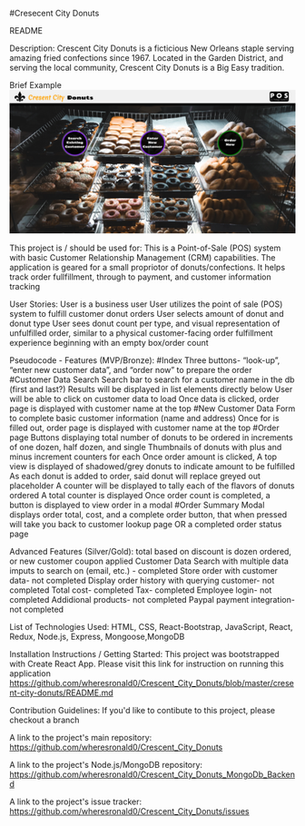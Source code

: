 #Cresecent City Donuts

README

Description:
Crescent City Donuts is a ficticious New Orleans staple serving amazing fried confections since 1967. Located in the Garden District, and serving the local community, Crescent City Donuts is a Big Easy tradition.

Brief Example
![alt text](https://github.com/wheresronald0/Crescent_City_Donuts/blob/master/index_view.png "Screenshot for Application")

This project is / should be used for:
This is a Point-of-Sale (POS) system with basic Customer Relationship Management (CRM) capabilities. The application is geared for a small propriotor of donuts/confections. It helps track order fullfillment, through to payment, and customer information tracking

User Stories:
User is a business user
User utilizes the point of sale (POS) system to fulfill customer donut orders
User selects amount of donut and donut type
User sees donut count per type, and visual representation of unfulfilled order, similar to a physical customer-facing order fulfillment experience beginning with an empty box/order count

Pseudocode - Features (MVP/Bronze):
#Index
Three buttons- “look-up”, “enter new customer data”, and “order now” to prepare the order
#Customer Data Search
Search bar to search for a customer name in the db (first and last?)
Results will be displayed in list elements directly below
User will be able to click on customer data to load
Once data is clicked, order page is displayed with customer name at the top
#New Customer Data
Form to complete basic customer information (name and address)
Once for is filled out, order page is displayed with customer name at the top
#Order page
Buttons displaying total number of donuts to be ordered in increments of one dozen, half dozen, and single
Thumbnails of donuts with plus and minus increment counters for each
Once order amount is clicked, A top view is displayed of shadowed/grey donuts to indicate amount to be fulfilled
As each donut is added to order, said donut will replace greyed out placeholder
A counter will be displayed to tally each of the flavors of donuts ordered
A total counter is displayed
Once order count is completed, a button is displayed to view order in a modal
#Order Summary
Modal displays order total, cost, and a complete order button, that when pressed will take you back to customer lookup page OR a completed order status page

Advanced Features (Silver/Gold):
total based on discount is dozen ordered, or new customer coupon applied
Customer Data Search with multiple data imputs to search on (email, etc.) - completed
Store order with customer data- not completed
Display order history with querying customer- not completed
Total cost- completed
Tax- completed
Employee login- not completed
Addidional products- not completed
Paypal payment integration- not completed

List of Technologies Used:
HTML, CSS, React-Bootstrap, JavaScript, React, Redux, Node.js, Express, Mongoose,MongoDB

Installation Instructions / Getting Started:
This project was bootstrapped with Create React App. Please visit this link for instruction on running this application https://github.com/wheresronald0/Crescent_City_Donuts/blob/master/cresent-city-donuts/README.md

Contribution Guidelines:
If you'd like to contibute to this project, please checkout a branch

A link to the project's main repository:
https://github.com/wheresronald0/Crescent_City_Donuts

A link to the project's Node.js/MongoDB repository:
https://github.com/wheresronald0/Crescent_City_Donuts_MongoDb_Backend

A link to the project's issue tracker:
https://github.com/wheresronald0/Crescent_City_Donuts/issues
